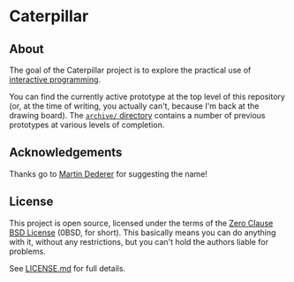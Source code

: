 # Caterpillar

## About

The goal of the Caterpillar project is to explore the practical use of [interactive programming](https://en.wikipedia.org/wiki/Interactive_programming).

You can find the currently active prototype at the top level of this repository (or, at the time of writing, you actually can't, because I'm back at the drawing board). The [`archive/` directory](archive/) contains a number of previous prototypes at various levels of completion.

## Acknowledgements

Thanks go to [Martin Dederer](https://github.com/martindederer) for suggesting
the name!

## License

This project is open source, licensed under the terms of the
[Zero Clause BSD License] (0BSD, for short). This basically means you can do
anything with it, without any restrictions, but you can't hold the authors
liable for problems.

See [LICENSE.md] for full details.

[Zero Clause BSD License]: https://opensource.org/licenses/0BSD
[LICENSE.md]: LICENSE.md
